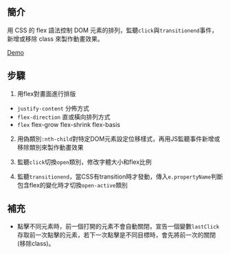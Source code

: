 ## 簡介

用 CSS 的 flex 語法控制 DOM 元素的排列，監聽`click`與`transitionend`事件，新增或移除 class 來製作動畫效果。

[Demo](https://yclin1815.github.io/JavaScript30/05-Flex-Panel-Gallery)

## 步驟

1. 用flex對畫面進行排版
* `justify-content` 分佈方式
* `flex-direction` 直或橫向排列方式
* `flex` flex-grow flex-shrink flex-basis

2. 用偽類別`:nth-child`對特定DOM元素設定位移樣式，再用JS監聽事件新增或移除類別來製作動畫效果

3. 監聽`click`切換`open`類別，修改字體大小和flex比例

4. 監聽`transitionend`，當CSS有transition時才發動，傳入`e.propertyName`判斷包含flex的變化時才切換`open-active`類別

## 補充

* 點擊不同元素時，前一個打開的元素不會自動關閉，宣告一個變數`lastClick`存取前一次點擊的元素，若下一次點擊是不同目標時，會先將前一次的關閉(移除class)。

